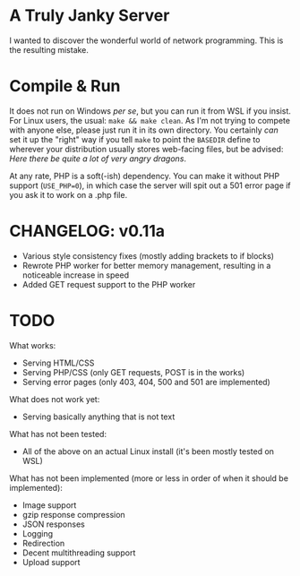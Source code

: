 # A Truly Janky Server

I wanted to discover the wonderful world of network programming. This is the resulting mistake.

# Compile & Run

It does not run on Windows *per se*, but you can run it from WSL if you insist. For Linux users, the usual: `make && make clean`. As I'm not trying to compete with anyone else, please just run it in its own directory. You certainly *can* set it up the "right" way if you tell `make` to point the `BASEDIR` define to wherever your distribution usually stores web-facing files, but be advised: *Here there be quite a lot of very angry dragons*.

At any rate, PHP is a soft(-ish) dependency. You can make it without PHP support (`USE_PHP=0`), in which case the server will spit out a 501 error page if you ask it to work on a .php file.

# CHANGELOG: v0.11a

- Various style consistency fixes (mostly adding brackets to if blocks)
- Rewrote PHP worker for better memory management, resulting in a noticeable increase in speed
- Added GET request support to the PHP worker

# TODO

What works:

- Serving HTML/CSS
- Serving PHP/CSS (only GET requests, POST is in the works)
- Serving error pages (only 403, 404, 500 and 501 are implemented)

What does not work yet:

- Serving basically anything that is not text

What has not been tested:

- All of the above on an actual Linux install (it's been mostly tested on WSL)

What has not been implemented (more or less in order of when it should be implemented):

- Image support
- gzip response compression
- JSON responses
- Logging
- Redirection
- Decent multithreading support
- Upload support